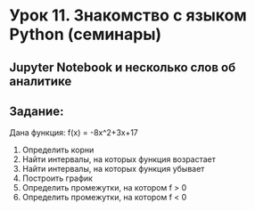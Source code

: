 # Урок 11. Знакомство с языком Python (семинары)
## Jupyter Notebook и несколько слов об аналитике

## Задание:

Дана функция: f(x) = -8x^2+3x+17

1. Определить корни
2. Найти интервалы, на которых функция возрастает
3. Найти интервалы, на которых функция убывает
4. Построить график
5. Определить промежутки, на котором f > 0
6. Определить промежутки, на котором f < 0